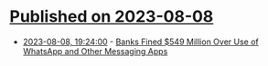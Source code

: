 # [Published on 2023-08-08](index.md)

* [2023-08-08, 19:24:00](https://it.slashdot.org/story/23/08/08/1924245/banks-fined-549-million-over-use-of-whatsapp-and-other-messaging-apps?utm_source=rss1.0mainlinkanon&utm_medium=feed) - [Banks Fined $549 Million Over Use of WhatsApp and Other Messaging Apps](https://it.slashdot.org/story/23/08/08/1924245/banks-fined-549-million-over-use-of-whatsapp-and-other-messaging-apps?utm_source=rss1.0mainlinkanon&utm_medium=feed)
